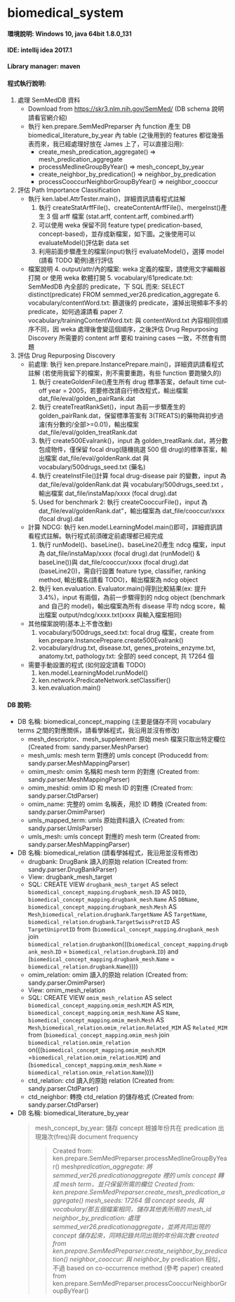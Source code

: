 # biomedical_system

#### 環境說明: Windows 10, java 64bit 1.8.0_131

#### IDE: intellij idea 2017.1

#### Library manager: maven

#### 程式執行說明:

1. 處理 SemMedDB 資料
   - Download from https://skr3.nlm.nih.gov/SemMed/ (DB schema 說明請看官網介紹)
   - 執行 ken.prepare.SemMedPreparser 內 function 產生 DB biomedical_literature_by_year 內 table (之後用到的 features 都從幾張表而來，我已經處理好放在 James 上了，可以直接沿用):
     - create_mesh_predication_aggregate() => mesh_predication_aggregate
     - processMedlineGroupByYear() => mesh_concept_by_year
     - create_neighbor_by_predication() => neighbor_by_predication
     - processCooccurNeighborGroupByYear() => neighbor_cooccur
2. 評估 Path Importance Classification
   - 執行 ken.label.AttrTester.main()，詳細資訊請看程式註解
     1. 執行 createStatArffFile()、createContentArffFile()、mergeInst()產生 3 個 arff 檔案 (stat.arff, content.arff, combined.arff)
     2. 可以使用 weka 保留不同 feature type( predication-based, concept-based)，並存成新檔案，如下圖。之後使用可以 evaluateModel()評估新 data set
     3. 利用前面步驟產生的檔案(input)執行 evaluateModel()，選擇 model (請看 TODO 範例)進行評估
   - 檔案說明 4. output/attr/內的檔案: weka 定義的檔案，請使用文字編輯器打開 or 使用 weka 軟體打開 5. vocabulary/61predicate.txt: SemMedDB 內全部的 predicate，下 SQL 而來: SELECT distinct(predicate) FROM semmed_ver26.predication_aggregate 6. vocabulary/contentWord.txt: 篩選後的 predicate，濾掉出現頻率不多的 predicate，如何過濾請看 paper 7. vocabulary/trainingContentWord.txt: 與 contentWord.txt 內容相同但順序不同，因 weka 處理後會變這個順序，之後評估 Drug Repurposing Discovery 所需要的 content arff 要和 training cases 一致，不然會有問題
3. 評估 Drug Repurposing Discovery
   - 前處理: 執行 ken.prepare.InstancePrepare.main()，詳細資訊請看程式註解 (若使用我留下的檔案，則不需要重跑，有些 function 要跑蠻久的)
     1. 執行 createGoldenFile()產生所有 drug 標準答案，default time cut-off year = 2005，若要修改請自行修改程式，輸出檔案 dat_file/eval/golden_pairRank.dat
     2. 執行 createTreatRankSet()，input 為前一步驟產生的 golden_pairRank.dat，保留標準答案有 3(TREATS)的藥物與初步過濾(有分數的/全部>=0.01)，輸出檔案 dat_file/eval/golden_treatRank.dat
     3. 執行 create500Evalrank()，input 為 golden_treatRank.dat，將分數包成物件，僅保留 focal drug(隨機挑選 500 個 drug)的標準答案，輸出檔案 dat_file/eval/goldenRank.dat 與 vocabulary/500drugs_seed.txt (藥名)
     4. 執行 createInstFile()計算 focal drug-disease pair 的變數，input 為 dat_file/eval/goldenRank.dat 與 vocabulary/500drugs_seed.txt ，輸出檔案 dat_file/instaMap/xxxx (focal drug).dat
     5. Used for benchmark 2: 執行 createCooccurFile()，input 為 dat_file/eval/goldenRank.dat"，輸出檔案為 dat_file/cooccur/xxxx (focal drug).dat
   - 計算 NDCG: 執行 ken.model.LearningModel.main()即可，詳細資訊請看程式註解。執行程式前須確定前處理都已經完成
     1. 執行 runModel()、baseLine()、baseLine2()產生 ndcg 檔案，input 為 dat_file/instaMap/xxxx (focal drug).dat (runModel() & baseLine())與 dat_file/cooccur/xxxx (focal drug).dat (baseLine2())，需自行設置 feature type, classifier, ranking method, 輸出檔名(請看 TODO)，輸出檔案為 ndcg object
     2. 執行 ken.evaluation. Evaluator.main()得到比較結果(ex: 提升 3.4%)，input 有兩個，為前一步驟得到的 ndcg object (benchmark and 自己的 model)，輸出檔案為所有 disease 平均 ndcg score，輸出檔案 output/ndcg/xxxx.txt(xxxx 與輸入檔案相同)
   - 其他檔案說明(基本上不會改動)
     1. vocabulary/500drugs_seed.txt: focal drug 檔案，create from ken.prepare.InstancePrepare.create500Evalrank()
     2. vocabulary/drug.txt, disease.txt, genes_proteins_enzyme.txt, anatomy.txt, pathology.txt: 全部的 seed concept, 共 17264 個
   - 需要手動設置的程式 (如何設定請看 TODO)
     1. ken.model.LearningModel.runModel()
     2. ken.network.PredicateNetwork.setClassifier()
     3. ken.evaluation.main()

#### DB 說明:

- DB 名稱: biomedical_concept_mapping (主要是儲存不同 vocabulary terms 之間的對應關係，請看學姊程式，我沿用並沒有修改)
  - mesh_descriptor、mesh_supplement: 原始 mesh 檔案只取出特定欄位(Created from: sandy.parser.MeshParser)
  - mesh_umls: mesh term 對應的 umls concept (Producedd from: sandy.parser.MeshMappingParser)
  - omim_mesh: omim 名稱和 mesh term 的對應 (Created from: sandy.parser.MeshMappingParser)
  - omim_meshid: omim ID 和 mesh ID 的對應 (Created from: sandy.parser.CtdParser)
  - omim_name: 完整的 omim 名稱表，用於 ID 轉換 (Created from: sandy.parser.OmimParser)
  - umls_mapped_term: umls 原始資料讀入 (Created from: sandy.parser.UmlsParser)
  - umls_mesh: umls concept 對應的 mesh term (Created from: sandy.parser.MeshMappingParser)
- DB 名稱: biomedical_relation (請看學姊程式，我沿用並沒有修改)
  - drugbank: DrugBank 讀入的原始 relation (Created from: sandy.parser.DrugBankParser)
  - View: drugbank_mesh_target
  - SQL: CREATE VIEW `drugbank_mesh_target` AS select `biomedical_concept_mapping`.`drugbank_mesh`.`ID` AS `DBID`, `biomedical_concept_mapping`.`drugbank_mesh`.`Name` AS `DBName`, `biomedical_concept_mapping`.`drugbank_mesh`.`Mesh` AS `Mesh`,`biomedical_relation`.`drugbank`.`TargetName` AS `TargetName`, `biomedical_relation`.`drugbank`.`TargetSwissProtID` AS `TargetUniprotID` from (`biomedical_concept_mapping`.`drugbank_mesh` join `biomedical_relation`.`drugbank`on(((`biomedical_concept_mapping`.`drugbank_mesh`.`ID` = `biomedical_relation`.`drugbank`.`ID`) and (`biomedical_concept_mapping`.`drugbank_mesh`.`Name` = `biomedical_relation`.`drugbank`.`Name`))))
  - omim_relation: omim 讀入的原始 relation (Created from: sandy.parser.OmimParser)
  - View: omim_mesh_relation
  - SQL: CREATE VIEW `omim_mesh_relation` AS select `biomedical_concept_mapping`.`omim_mesh`.`MIM` AS `MIM`, `biomedical_concept_mapping`.`omim_mesh`.`Name` AS `Name`, `biomedical_concept_mapping`.`omim_mesh`.`Mesh` AS `Mesh`,`biomedical_relation`.`omim_relation`.`Related_MIM` AS `Related_MIM` from (`biomedical_concept_mapping`.`omim_mesh` join `biomedical_relation`.`omim_relation` on(((`biomedical_concept_mapping`.`omim_mesh`.`MIM` =`biomedical_relation`.`omim_relation`.`MIM`) and (`biomedical_concept_mapping`.`omim_mesh`.`Name` = `biomedical_relation`.`omim_relation`.`Name`))))
  - ctd_relation: ctd 讀入的原始 relation (Created from: sandy.parser.CtdParser)
  - ctd_neighbor: 轉換 ctd_relation 的儲存格式 (Created from: sandy.parser.CtdParser)
- DB 名稱: biomedical_literature_by_year
  > mesh_concept_by_year: 儲存 concept 根據年份共在 predication 出現幾次(freq)與 document frequency
  >
  > > Created from: ken.prepare.SemMedPreparser.processMedlineGroupByYear()
  > > mesh*predication_aggregate: 將 semmed_ver26.predicationaggregate 裡的 umls concept 轉成 mesh term，並只保留所需的欄位
  > > Created from: ken.prepare.SemMedPreparser.create_mesh_predication_aggregate()
  > > mesh_seeds: 17264 個 concept seeds, 與 vocabulary/那五個檔案相同，儲存其他表所用的 mesh_id
  > > neighbor_by_predication: 處理 semmed_ver26.predicationaggregate，並將共同出現的 concept 儲存起來，同時記錄共同出現的年份與次數
  > > created from ken.prepare.SemMedPreparser.create_neighbor_by_predication()
  > > neighbor_cooccur: 與 neighbor_by* predication 相似，不過 based on co-occurrence method (參考 paper)
  > > created from ken.prepare.SemMedPreparser.processCooccurNeighborGroupByYear()
